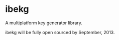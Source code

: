 ibekg
=====

A multiplatform key generator library.

ibekg will be fully open sourced by September, 2013.
